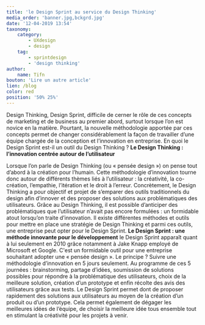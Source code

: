 ```yaml
---
title: 'le Design Sprint au service du Design Thinking'
media_order: 'banner.jpg,bckgrd.jpg'
date: '12-04-2019 13:54'
taxonomy:
    category:
        - UXdesign
        - design
    tag:
        - sprintdesign
        - 'design thinking'
author:
    name: Tifn
bouton: 'Lire un autre article'
lien: /blog
color: red
position: '50% 25%'
---
```


Design Thinking, Design Sprint, difficile de cerner le rôle de ces concepts de marketing et de business au premier abord, surtout lorsque l’on est novice en la matière. Pourtant, la nouvelle méthodologie apportée par ces concepts permet de changer considérablement la façon de travailler d’une équipe chargée de la conception et l’innovation en entreprise.
En quoi le Design Sprint est-il un outil du Design Thinking ? 
**Le Design Thinking : l’innovation centrée autour de l’utilisateur**

Lorsque l’on parle de Design Thinking (ou « pensée design ») on pense tout d’abord à la création pour l’humain. Cette méthodologie d’innovation tourne donc autour de différents thèmes liés à l’utilisateur : la créativité, la co-création, l’empathie, l’itération et le droit à l’erreur.
Concrètement, le Design Thinking a pour objectif et projet de s’emparer des outils traditionnels du design afin d’innover et des proposer des solutions aux problématiques des utilisateurs. 
Grâce au Design Thinking, il est possible d’anticiper des problématiques que l’utilisateur n’avait pas encore formulées : un formidable atout lorsqu’on traite d’innovation.
Il existe différentes méthodes et outils pour mettre en place une stratégie de Design Thinking et parmi ces outils, une entreprise peut opter pour le Design Sprint.
**Le Design Sprint : une méthode innovante pour le développement**
le Design Sprint apparaît quant à lui seulement en 2010 grâce notamment à Jake Knapp employé de Microsoft et Google.
C'est un formidable outil pour une entreprise souhaitant adopter une « pensée design ».
Le principe ? Suivre une méthodologie d’innovation en 5 jours seulement. Au programme de ces 5 journées : brainstorming, partage d’idées, soumission de solutions possibles pour répondre à la problématique des utilisateurs, choix de la meilleure solution, création d’un prototype et enfin récolte des avis des utilisateurs grâce aux tests. Le Design Sprint permet dont de proposer rapidement des solutions aux utilisateurs au moyen de la création d’un produit ou d’un prototype. Cela permet également de dégager les meilleures idées de l’équipe, de choisir la meilleure idée tous ensemble tout en stimulant la créativité pour les projets à venir.